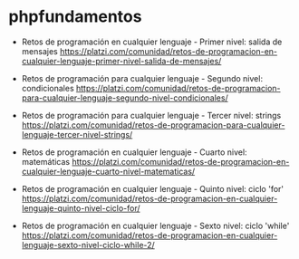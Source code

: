 #  phpfundamentos

- Retos de programación en cualquier lenguaje - Primer nivel: salida de mensajes
https://platzi.com/comunidad/retos-de-programacion-en-cualquier-lenguaje-primer-nivel-salida-de-mensajes/

- Retos de programación para cualquier lenguaje - Segundo nivel: condicionales
https://platzi.com/comunidad/retos-de-programacion-para-cualquier-lenguaje-segundo-nivel-condicionales/

- Retos de programación para cualquier lenguaje - Tercer nivel: strings
https://platzi.com/comunidad/retos-de-programacion-para-cualquier-lenguaje-tercer-nivel-strings/

- Retos de programación en cualquier lenguaje - Cuarto nivel: matemáticas
https://platzi.com/comunidad/retos-de-programacion-en-cualquier-lenguaje-cuarto-nivel-matematicas/

- Retos de programación en cualquier lenguaje - Quinto nivel: ciclo 'for'
https://platzi.com/comunidad/retos-de-programacion-en-cualquier-lenguaje-quinto-nivel-ciclo-for/

- Retos de programación en cualquier lenguaje - Sexto nivel: ciclo 'while'
https://platzi.com/comunidad/retos-de-programacion-en-cualquier-lenguaje-sexto-nivel-ciclo-while-2/
